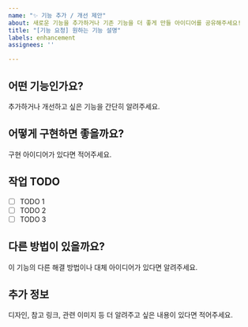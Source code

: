 ```yaml
---
name: "✨ 기능 추가 / 개선 제안"
about: 새로운 기능을 추가하거나 기존 기능을 더 좋게 만들 아이디어를 공유해주세요!
title: "[기능 요청] 원하는 기능 설명"
labels: enhancement
assignees: ''

---
```


## 어떤 기능인가요?

추가하거나 개선하고 싶은 기능을 간단히 알려주세요.

##  어떻게 구현하면 좋을까요?

구현 아이디어가 있다면 적어주세요.

##  작업 TODO

- [ ] TODO 1
- [ ] TODO 2
- [ ] TODO 3

## 다른 방법이 있을까요?

이 기능의 다른 해결 방법이나 대체 아이디어가 있다면 알려주세요.

##  추가 정보

디자인, 참고 링크, 관련 이미지 등 더 알려주고 싶은 내용이 있다면 적어주세요.
